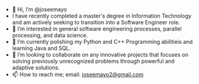 - 👋 Hi, I’m @joseemayo
- I have recently completed a master's degree in Information Technology and am actively seeking to transition into a Software Engineer role.
- 👀 I’m interested in general software engineering processes, parallel processing, and data science.
- 🌱 I’m currently polishing my Python and C++ Programming abilitieis and learning Java and SQL. 
- 💞️ I’m looking to collaborate on any innovative projects that focuses on solving previously unrecognized problems through powerful and adaptive solutions.
- 📫 How to reach me; email: joseemayo2@gmail.com

